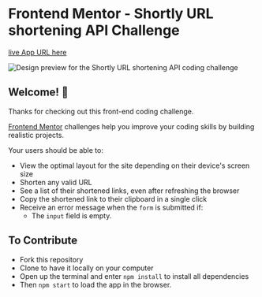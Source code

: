 # Frontend Mentor - Shortly URL shortening API Challenge

[live App URL here](https://short-lnk.herokuapp.com/)

![Design preview for the Shortly URL shortening API coding challenge](https://short-lnk.herokuapp.com/)

## Welcome! 👋

Thanks for checking out this front-end coding challenge.

[Frontend Mentor](https://www.frontendmentor.io) challenges help you improve your coding skills by building realistic projects.

Your users should be able to:

- View the optimal layout for the site depending on their device's screen size
- Shorten any valid URL
- See a list of their shortened links, even after refreshing the browser
- Copy the shortened link to their clipboard in a single click
- Receive an error message when the `form` is submitted if:
  - The `input` field is empty.

## To Contribute

- Fork this repository
- Clone to have it locally on your computer
- Open up the terminal and enter `npm install` to install all dependencies
- Then `npm start` to load the app in the browser.
